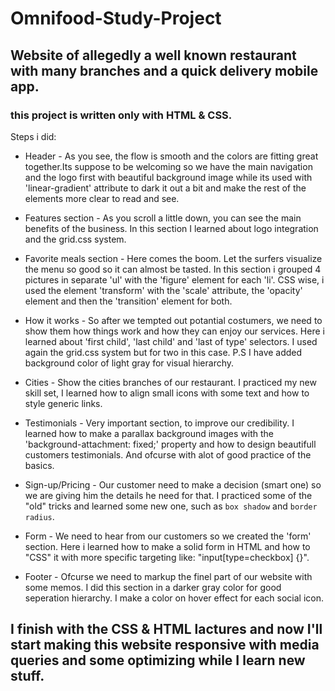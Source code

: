 # Omnifood-Study-Project
## Website of allegedly a well known restaurant with many branches and a quick delivery mobile app.

### this project is written only with HTML & CSS.

Steps i did:

- Header - As you see, the flow is smooth and the colors are fitting great together.Its suppose to be welcoming so we have the main navigation and the logo first with beautiful background image while its used with 'linear-gradient' attribute to dark it out a bit and make the rest of the elements more clear to read and see.

- Features section - As you scroll a little down, you can see the main benefits of the business. In this section I learned about logo integration and the grid.css system.

- Favorite meals section - Here comes the boom. Let the surfers visualize the menu so good so it can almost be tasted. In this section i grouped 4 pictures in separate 'ul' with the 'figure' element for each 'li'. CSS wise, i used the element 'transform' with the 'scale' attribute, the 'opacity' element and then the 'transition' element for both.

- How it works - So after we tempted out potantial costumers, we need to show them how things work and how they can enjoy our services. Here i learned about 'first child', 'last child' and 'last of type' selectors. I used again the grid.css system but for two in this case.
P.S
I have added background color of light gray for visual hierarchy.

- Cities - Show the cities branches of our restaurant. I practiced my new skill set, I learned how to align small icons with some text and how to style generic links.  

- Testimonials - Very important section, to improve our credibility. I learned how to make a parallax background images with the 'background-attachment: fixed;' property and how to design beautifull customers testimonials. And ofcurse with alot of good practice of the basics.

- Sign-up/Pricing - Our customer need to make a decision (smart one) so we are giving him the details he need for that. I practiced some of the "old" tricks and learned some new one, such as `box shadow` and `border radius`. 

- Form - We need to hear from our customers so we created the 'form' section. Here i learned how to make a solid form in HTML and how to "CSS" it with more specific targeting like: "input[type=checkbox] {}".

- Footer -  Ofcurse we need to markup the finel part of our website with some memos. I did this section in a darker gray color for good seperation hierarchy. I make a color on hover effect for each social icon.

## I finish with the CSS & HTML lactures and now I'll start making this website responsive with media queries and some optimizing while I learn new stuff. 